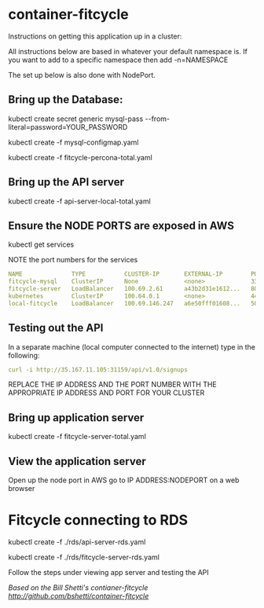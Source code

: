 # container-fitcycle

Instructions on getting this application up in a cluster:

All instructions below are based in whatever your default namespace is. If you want to add to a specific namespace then add -n=NAMESPACE

The set up below is also done with NodePort. 

## Bring up the Database:

kubectl create secret generic mysql-pass --from-literal=password=YOUR_PASSWORD

kubectl create -f mysql-configmap.yaml

kubectl create -f fitcycle-percona-total.yaml

## Bring up the API server

kubectl create -f api-server-local-total.yaml

## Ensure the NODE PORTS are exposed in AWS

kubectl get services

NOTE the port numbers for the services

```yaml
NAME              TYPE           CLUSTER-IP       EXTERNAL-IP        PORT(S)          AGE
fitcycle-mysql    ClusterIP      None             <none>             3306/TCP         20d
fitcycle-server   LoadBalancer   100.69.2.61      a43b2d31e1612...   8000:31553/TCP   7d
kubernetes        ClusterIP      100.64.0.1       <none>             443/TCP          80d
local-fitcycle    LoadBalancer   100.69.146.247   a6e50fff01608...   5000:31159/TCP   7d
```

## Testing out the API

In a separate machine (local computer connected to the internet) type in the following:

```yaml
curl -i http://35.167.11.105:31159/api/v1.0/signups
```

REPLACE THE IP ADDRESS AND THE PORT NUMBER WITH THE APPROPRIATE IP ADDRESS AND PORT FOR YOUR CLUSTER 

## Bring up application server

kubectl create -f fitcycle-server-total.yaml

## View the application server

Open up the node port in AWS
go to IP ADDRESS:NODEPORT on a web browser

# Fitcycle connecting to RDS

kubectl create -f ./rds/api-server-rds.yaml

kubectl create -f ./rds/fitcycle-server-rds.yaml

Follow the steps under viewing app server and testing the API

*Based on the Bill Shetti's contianer-fitcycle
http://github.com/bshetti/container-fitcycle*
